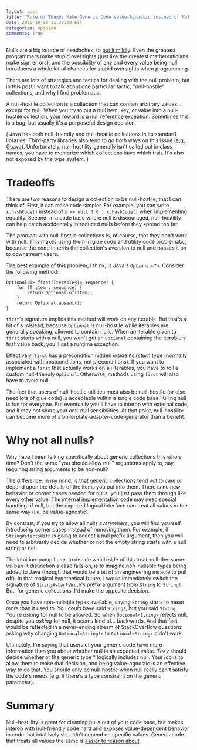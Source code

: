 ```yaml
---
layout: post
title: "Rule of Thumb: Make Generic Code Value-Agnostic instead of Null-Hostile"
date: 2015-10-08 11:30:00 EST
categories: opinion
comments: true
---
```


Nulls are a big source of headaches, to [put it mildly](http://www.infoq.com/presentations/Null-References-The-Billion-Dollar-Mistake-Tony-Hoare).
Even the greatest programmers make stupid oversights (just like the greatest mathematicians make sign errors), and the possibility of any and every value being null introduces a whole lot of chances for stupid oversights when programming.

There are lots of strategies and tactics for dealing with the null problem, but in this post I want to talk about one particular tactic, "null-hostile" collections, and why I find problematic.

A null-hostile collection is a collection that can contain arbitrary values... except for null.
When you try to put a null item, key, or value into a null-hostile collection, your reward is a null reference exception.
Sometimes this is a bug, but usually it's a purposeful design decision.

(
Java has both null-friendly and null-hostile collections in its standard libraries. Third-party libraries also tend to go both ways on this issue ([e.g. Guava](https://github.com/google/guava/wiki/LivingWithNullHostileCollections)).
Unfortunately, null-hostility generally isn't called out in class names; you have to memorize which collections have which trait.
It's also not exposed by the type system.
)

# Tradeoffs

There are two reasons to design a collection to be null-hostile, that I can think of.
First, it can make code simpler.
For example, you can write `x.hashCode()` instead of `x == null ? 0 : x.hashCode()` when implementing equality.
Second, in a code base where null is discouraged, null-hostility can help catch accidentally introduced nulls before they spread too far.

The *problem* with null-hostile collections is, of course, that they don't work with null.
This makes using them in glue code and utility code problematic, because the code inherits the collection's aversion to null and passes it on to downstream users.

The best example of this problem, I think, is Java's `Optional<T>`.
Consider the following method:

    Optional<T> first(Iterable<T> sequence) {
        for (T item : sequence) {
            return Optional.of(item);
        }
        return Optional.absent();
    }

`first`'s signature implies this method will work on any iterable.
But that's a bit of a mislead, because `Optional` is null-hostile while iterables are, generally speaking, allowed to contain nulls.
When an iterable given to `first` starts with a null, you won't get an `Optional` containing the iterable's first value back; you'll get a runtime exception.

Effectively, `first` has a precondition hidden inside its *return* type (normally associated with postconditions, not preconditions).
If you want to implement a `first` that actually works on all iterables, you have to roll a custom null-friendly `Optional`.
Otherwise, methods using `first` will also have to avoid null.

The fact that users of null-hostile utilities must also be null-hostile (or else need lots of glue code) *is* acceptable within a single code base.
Killing null is fun for everyone.
But eventually you'll have to interop with external code, and it may not share your anti-null sensibilities.
At that point, null-hostility can become more of a boilerplate-adapter-code-generator than a benefit.

# Why not all nulls?

Why have I been talking specifically about generic collections this whole time?
Don't the same "you should allow null" arguments apply to, say, requiring string arguments to be non-null?

The difference, in my mind, is that generic collections tend not to care or depend upon the details of the items you put into them.
There is no new behavior or corner cases needed for nulls; you just pass them through like every other value.
The internal implementation code may need special handling of null, but the exposed logical interface can treat all values in the same way (i.e. be value-agnostic).

By contrast, if you try to allow all nulls *everywhere*, you will find yourself *introducing* corner cases instead of removing them.
For example, if `String#startsWith` is going to accept a null prefix argument, then you will need to arbitrarily decide whether or not the empty string starts with a null string or not.

The intuition-pump I use, to decide which side of this treat-null-the-same-vs-ban-it distinction a case falls on, is to imagine non-nullable types being added to Java (though that would be a bit of an engineering miracle to pull off).
In that magical hypothetical future, I would immediately switch the signature of `String#startsWith`'s prefix argument from `String` to `String!`.
But, for generic collections, I'd make the opposite decision.

Once you have non-nullable types available, saying `String` starts to mean more than it used to.
You *could* have said `String!`, but you said `String`.
You're *asking* for null to be allowed.
So when `Optional<String>` rejects null, despite you *asking* for null, it seems kind of... backwards.
And that fact would be reflected in a never-ending stream of StackOverflow questions asking why changing `Optional<String!>` to `Optional<String>` didn't work.

Ultimately, I'm saying that users of your generic code have more information than you about whether null is an expected value.
*They* should decide whether or the generic type `T` logically includes null.
Your job is to allow them to make that decision, and being value-agnostic is an effective way to do that.
You should only be null-hostile when null really can't satisfy the code's needs (e.g. if there's a type constraint on the generic parameter).

# Summary

Null-hostililty is great for cleaning nulls out of your code base, but makes interop with null-friendly code hard and exposes value-dependent behavior in code that intuitively shouldn't depend on specific values.
Generic code that treats all values the same is [easier to reason about](http://ttic.uchicago.edu/~dreyer/course/papers/wadler.pdf).

